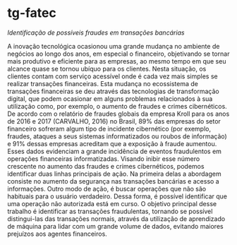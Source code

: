 # tg-fatec
*Identificação de possíveis fraudes em transações bancárias*

  A inovação tecnológica ocasionou uma grande mudança no ambiente de negócios ao longo dos anos, em especial o financeiro, objetivando se tornar mais produtivo e eficiente para as empresas, ao mesmo tempo em que seu alcance quase se tornou ubíquo para os clientes. Nesta situação, os clientes contam com serviço acessível onde é cada vez mais simples se realizar transações financeiras. 
  Esta mudança no ecossistema de transações financeiras se deu através das tecnologias de transformação digital, que podem ocasionar em alguns problemas
 relacionados à sua utilização como, por exemplo, o aumento de fraudes e crimes cibernéticos. De acordo com o relatório de fraudes globais da empresa Kroll para os anos de 2016 e 2017 (CARVALHO, 2016) no Brasil, 89% das empresas do setor financeiro sofreram algum tipo de incidente cibernético (por exemplo, fraudes, ataques a seus sistemas informatizados ou roubos de informação) e 91% dessas empresas acreditam que a exposição à fraude aumentou. Esses dados evidenciam a grande incidência de eventos fraudulentos em operações financeiras informatizadas.
  Visando inibir esse número crescente no aumento das fraudes e crimes cibernéticos, podemos identificar duas linhas principais de ação. Na primeira delas a abordagem consiste no aumento da segurança nas transações bancárias e acesso a informações. Outro modo de ação, é buscar operações que não são habituais para o usuário verdadeiro. Dessa forma, é possível identificar que uma operação não autorizada está em curso.
O objetivo principal desse trabalho é identificar as transações fraudulentas, tornando se possível distingui-las das transações normais, através da utilização de aprendizado de máquina para lidar com um grande volume de dados, evitando maiores prejuízos aos agentes financeiros. 
